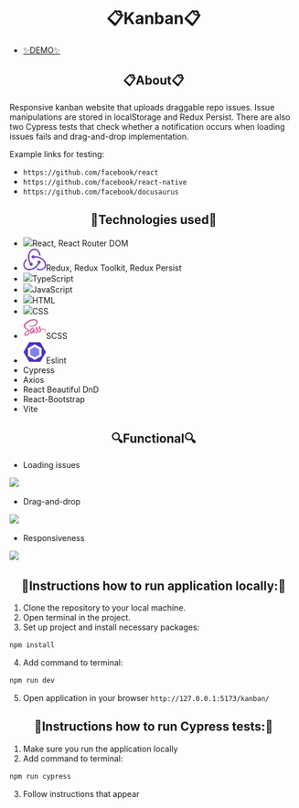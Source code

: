 <h1 align="center">📋Kanban📋</h1>

 - [✨DEMO✨](https://nikachu404.github.io/kanban/)

 <h2 align="center">📋About📋</h2>
Responsive kanban website that uploads draggable repo issues. Issue manipulations are stored in localStorage and Redux Persist. There are also two Cypress tests that check whether a notification occurs when loading issues fails and drag-and-drop implementation.



Example links for testing:
- `https://github.com/facebook/react`
- `https://github.com/facebook/react-native`
- `https://github.com/facebook/docusaurus`



<h2 align="center">🔮Technologies used🔮</h2>

 - <img width="40px" src="https://cdn.jsdelivr.net/gh/devicons/devicon/icons/react/react-original.svg" />React, React Router DOM
 - <img width="40px" src="https://github.com/devicons/devicon/blob/master/icons/redux/redux-original.svg" />Redux, Redux Toolkit, Redux Persist
  - <img width="40px" src="https://cdn.jsdelivr.net/gh/devicons/devicon/icons/typescript/typescript-original.svg" />TypeScript
 - <img width="40px" src="https://cdn.jsdelivr.net/gh/devicons/devicon/icons/javascript/javascript-original.svg" />JavaScript
 - <img width="40px" src="https://cdn.jsdelivr.net/gh/devicons/devicon/icons/html5/html5-original.svg" />HTML
 - <img width="40px" src="https://cdn.jsdelivr.net/gh/devicons/devicon/icons/css3/css3-plain.svg" />CSS
 - <img width="40px" src="https://github.com/devicons/devicon/blob/master/icons/sass/sass-original.svg" />SCSS
 - <img width="40px" src="https://github.com/devicons/devicon/blob/master/icons/eslint/eslint-original.svg" />Eslint
 - Cypress
 - Axios
 - React Beautiful DnD
 - React-Bootstrap
 - Vite

<h2 align="center">🔍Functional🔍</h2>

 - Loading issues
 
 ![](https://media.giphy.com/media/HgCTjOsMNvKCXMiu2f/giphy.gif)
  
  - Drag-and-drop
 
 ![](https://media.giphy.com/media/v1.Y2lkPTc5MGI3NjExNDE5MGRiMWY0N2UzNmU3NDM0ODUwY2I4MDViYjRlYjEyZjBhN2I3NiZlcD12MV9pbnRlcm5hbF9naWZzX2dpZklkJmN0PWc/13OBt81M5mOpest5oQ/giphy.gif)

 - Responsiveness
 
 ![](https://media.giphy.com/media/v1.Y2lkPTc5MGI3NjExNDdmOGI1MGUzNzkwMDBlYTNiZWQ5Nzk3ZGQxY2NkZjg2OWFhNzA5NiZlcD12MV9pbnRlcm5hbF9naWZzX2dpZklkJmN0PWc/VSjdIsuobGaVqdr4jf/giphy.gif)
 
<h2 align="center">📌Instructions how to run application locally:📌</h2>

1. Clone the repository to your local machine.
2. Open terminal in the project.
3. Set up project and install necessary packages:
```bash 
npm install
```
4. Add command to terminal:
```bash 
npm run dev
```
5. Open application in your browser `http://127.0.0.1:5173/kanban/`

<h2 align="center">📌Instructions how to run Cypress tests:📌</h2>

1. Make sure you run the application locally
2. Add command to terminal:
```bash 
npm run cypress
```
3. Follow instructions that appear
